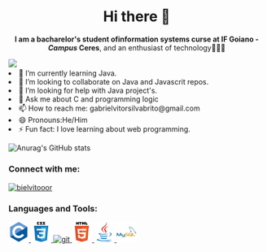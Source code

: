 <h1 align='center'>Hi there 👋</h1>
                                             <p align='center'><b>I am a bacharelor's student ofinformation systems curse at IF Goiano - <i>Campus</i> Ceres</b>, and an  enthusiast  of technology👨🏽‍💻<align='center'/p>
  <div><img src="https://media3.giphy.com/media/VbnUQpnihPSIgIXuZv/200w.gif?cid=82a1493bqsewij4tt943v7qaftrppz5kt2dobuekwcq69amt&rid=200w.gif&ct=g"</div>
<div><li>🌱 I’m currently learning  Java.</li>
<li>👯 I’m looking to collaborate on Java and Javascrit repos.</li>
<li>🤔 I’m looking for help with Java project's.</li>
<li>💬 Ask me about C and programming logic</li>
<li>📫 How to reach me: gabrielvitorsilvabrito@gmail.com</li>
<li>😄 Pronouns:He/Him</li>
<li>⚡ Fun fact: I love learning about web programming.</li>
  
![Anurag's GitHub stats](https://github-readme-stats.vercel.app/api?username=bielvitooor&show_icons=true&theme=github_dark)

<h3 align="left">Connect with me:</h3>
<p align="left">
<a href="https://instagram.com/bielvitooor" target="blank"><img align="center" src="https://raw.githubusercontent.com/rahuldkjain/github-profile-readme-generator/master/src/images/icons/Social/instagram.svg" alt="bielvitooor" height="30" width="40" /></a>
</p>

<h3 align="left">Languages and Tools:</h3>
<p align="left"> <a href="https://www.cprogramming.com/" target="_blank" rel="noreferrer"> <img src="https://raw.githubusercontent.com/devicons/devicon/master/icons/c/c-original.svg" alt="c" width="40" height="40"/> </a> <a href="https://www.w3schools.com/css/" target="_blank" rel="noreferrer"> <img src="https://raw.githubusercontent.com/devicons/devicon/master/icons/css3/css3-original-wordmark.svg" alt="css3" width="40" height="40"/> </a> <a href="https://git-scm.com/" target="_blank" rel="noreferrer"> <img src="https://www.vectorlogo.zone/logos/git-scm/git-scm-icon.svg" alt="git" width="40" height="40"/> </a> <a href="https://www.w3.org/html/" target="_blank" rel="noreferrer"> <img src="https://raw.githubusercontent.com/devicons/devicon/master/icons/html5/html5-original-wordmark.svg" alt="html5" width="40" height="40"/> </a> <a href="https://www.java.com" target="_blank" rel="noreferrer"> <img src="https://raw.githubusercontent.com/devicons/devicon/master/icons/java/java-original.svg" alt="java" width="40" height="40"/> </a> <a href="https://www.mysql.com/" target="_blank" rel="noreferrer"> <img src="https://raw.githubusercontent.com/devicons/devicon/master/icons/mysql/mysql-original-wordmark.svg" alt="mysql" width="40" height="40"/> </a> </p>
